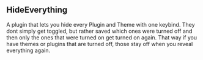 ## HideEverything
A plugin that lets you hide every Plugin and Theme with one keybind. They dont simply get toggled, but rather saved which ones were turned off and then only the ones that were turned on get turned on again. That way if you have themes or plugins that are turned off, those stay off when you reveal everything again.
